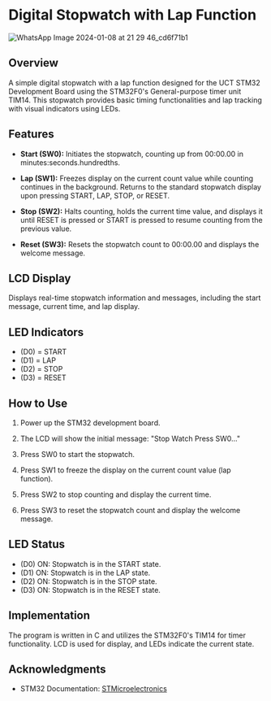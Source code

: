 # Digital Stopwatch with Lap Function

![WhatsApp Image 2024-01-08 at 21 29 46_cd6f71b1](https://github.com/Athi-sirmatt/Embedded_Systems-Stopwatch/assets/93771863/ae558133-9d93-4540-a8fe-c5f9b0fcdac1)


## Overview

A simple digital stopwatch with a lap function designed for the UCT STM32 Development Board using the STM32F0's General-purpose timer unit TIM14. This stopwatch provides basic timing functionalities and lap tracking with visual indicators using LEDs.

## Features

- **Start (SW0):** Initiates the stopwatch, counting up from 00:00.00 in minutes:seconds.hundredths.
  
- **Lap (SW1):** Freezes display on the current count value while counting continues in the background. Returns to the standard stopwatch display upon pressing START, LAP, STOP, or RESET.

- **Stop (SW2):** Halts counting, holds the current time value, and displays it until RESET is pressed or START is pressed to resume counting from the previous value.

- **Reset (SW3):** Resets the stopwatch count to 00:00.00 and displays the welcome message.

## LCD Display

Displays real-time stopwatch information and messages, including the start message, current time, and lap display.

## LED Indicators

- (D0) = START
- (D1) = LAP
- (D2) = STOP
- (D3) = RESET

## How to Use

1. Power up the STM32 development board.

2. The LCD will show the initial message: "Stop Watch Press SW0..."

3. Press SW0 to start the stopwatch.

4. Press SW1 to freeze the display on the current count value (lap function).

5. Press SW2 to stop counting and display the current time.

6. Press SW3 to reset the stopwatch count and display the welcome message.

## LED Status

- (D0) ON: Stopwatch is in the START state.
- (D1) ON: Stopwatch is in the LAP state.
- (D2) ON: Stopwatch is in the STOP state.
- (D3) ON: Stopwatch is in the RESET state.

## Implementation

The program is written in C and utilizes the STM32F0's TIM14 for timer functionality. LCD is used for display, and LEDs indicate the current state.

## Acknowledgments

- STM32 Documentation: [STMicroelectronics](link-to-docs)
